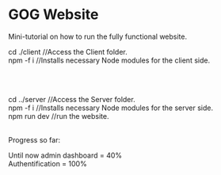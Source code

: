 # GOG Website

Mini-tutorial on how to run the fully functional website.

cd ./client //Access the Client folder.
<br/>
npm -f i  //Installs necessary Node modules for the client side.

<br/>
<br/>

cd ../server //Access the Server folder.
<br/>
npm -f i //Installs necessary Node modules for the server side.
<br/>
npm run dev  //run the website.
<br/>
<br/>

Progress so far: 

Until now admin dashboard = 40%
<br/>
Authentification = 100%


